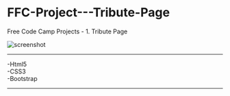 # FFC-Project---Tribute-Page
Free Code Camp Projects - 1. Tribute Page

![screenshot](https://i.imgur.com/PtnpmsK.png)
<hr /> 
-Html5 <br />
-CSS3 <br />
-Bootstrap
<hr />


